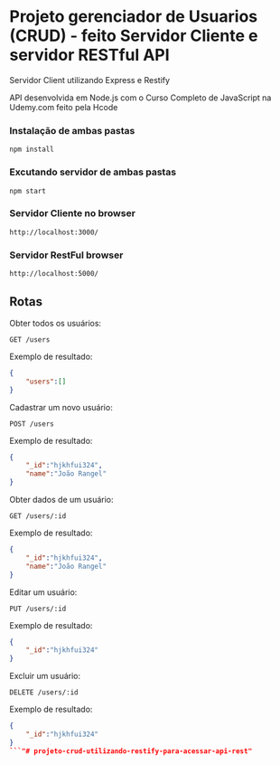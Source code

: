 # Projeto gerenciador de Usuarios (CRUD) - feito Servidor Cliente e servidor RESTful API

Servidor Client utilizando Express e Restify

API desenvolvida em Node.js com o Curso Completo de JavaScript na Udemy.com feito pela Hcode

### Instalação de ambas pastas
```
npm install
```

### Excutando servidor de ambas pastas
```
npm start
```

### Servidor Cliente no browser
```
http://localhost:3000/
```

### Servidor RestFul browser
```
http://localhost:5000/
```

## Rotas
Obter todos os usuários:
```
GET /users
```
Exemplo de resultado:
```json
{
    "users":[]
}
```

Cadastrar um novo usuário:
```
POST /users
```
Exemplo de resultado:
```json
{
    "_id":"hjkhfui324",
    "name":"João Rangel"
}
```

Obter dados de um usuário:
```
GET /users/:id
```
Exemplo de resultado:
```json
{
    "_id":"hjkhfui324",
    "name":"João Rangel"
}
```

Editar um usuário:
```
PUT /users/:id
```
Exemplo de resultado:
```json
{
    "_id":"hjkhfui324"
}
```

Excluir um usuário:
```
DELETE /users/:id
```
Exemplo de resultado:
```json
{
    "_id":"hjkhfui324"
}
```"# projeto-crud-utilizando-restify-para-acessar-api-rest" 
